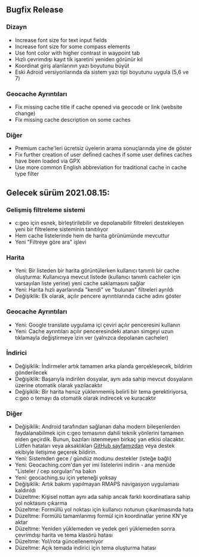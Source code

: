 ## Bugfix Release

### Dizayn
- Increase font size for text input fields
- Increase font size for some compass elements
- Use font color with higher contrast in waypoint tab
- Hızlı çevrimdışı kayıt tik işaretini yeniden görünür kıl
- Koordinat giriş alanlarının yazı boyutunu büyüt
- Eski Adroid versiyonlarında da sistem yazı tipi boyutunu uygula (5,6 ve 7)

### Geocache Ayrıntıları
- Fix missing cache title if cache opened via geocode or link (website change)
- Fix missing cache description on some caches

### Diğer
- Premium cache'leri ücretsiz üyelerin arama sonuçlarında yine de göster
- Fix further creation of user defined caches if some user defines caches have been loaded via GPX
- Use more common English abbreviation for traditional cache in cache type filter

## Gelecek sürüm 2021.08.15:

### Gelişmiş filtreleme sistemi
- c:geo için esnek, birleştirilebilir ve depolanabilir filtreleri destekleyen yeni bir filtreleme sisteminin tanıtılıyor
- Hem cache listelerinde hem de harita görünümünde mevcuttur
- Yeni "Filtreye göre ara" işlevi

### Harita
- Yeni: Bir listeden bir harita görüntülerken kullanıcı tanımlı bir cache oluşturma: Kullanıcıya mevcut listede (kullanıcı tanımlı cacheler için varsayılan liste yerine) yeni cache saklamasını sağlar
- Yeni: Harita hızlı ayarlarında "kendi" ve "bulunan" filtreleri ayrıldı
- Değişiklik: Ek olarak, açılır pencere ayrıntılarında cache adını göster

### Geocache Ayrıntıları
- Yeni: Google translate uygulama içi çeviri açılır penceresini kullanın
- Yeni: Cache ayrıntıları açılır penceresindeki atanan simgeyi uzun tıklamayla değiştirmeye izin ver (yalnızca depolanan cacheler)

### İndirici
- Değişiklik: İndirmeler artık tamamen arka planda gerçekleşecek, bildirim gönderilecek
- Değişiklik: Başarıyla indirilen dosyalar, aynı ada sahip mevcut dosyaların üzerine otomatik olarak yazılacaktır
- Değişiklik: Bir harita henüz yüklenmemiş belirli bir tema gerektiriyorsa, c:geo o temayı da otomatik olarak indirecek ve kuracaktır

### Diğer
- Değişiklik: Android tarafından sağlanan daha modern bileşenlerden faydalanabilmek için c:geo temasının dahili teknik yönlerini tamamen elden geçirdik. Bunun, bazıları istenmeyen birkaç yan etkisi olacaktır. Lütfen hataları veya aksaklıkları [GitHub sayfamızdan](https://www.github.com/cgeo/cgeo/issues) veya destek ekibiyle iletişime geçerek bildirin.
- Yeni: Sistemden gece / gündüz modunu destekler (isteğe bağlı)
- Yeni: Geocaching.com'dan yer imi listelerini indirin - ana menüde "Listeler / cep sorguları"na bakın
- Yeni: geocaching.su için yeteneği yoksay
- Değişiklik: Artık bakımı yapılmayan RMAPS navigasyon uygulaması kaldırıldı
- Düzeltme: Kişisel nottan aynı ada sahip ancak farklı koordinatlara sahip yol noktasını çıkarma
- Düzeltme: Formüllü yol noktası için kullanıcı notunun çıkarılmasında hata
- Düzeltme: Formülü tamamlanmış formül için koordinatlar yerine KN'ye aktar
- Düzeltme: Yeniden yüklemeden ve yedek geri yüklemeden sonra çevrimdışı harita ve tema klasörü hatası
- Düzeltme: Yol/rota güncellenemiyor
- Düzeltme: Açık temada indirici için tema oluşturma hatası
